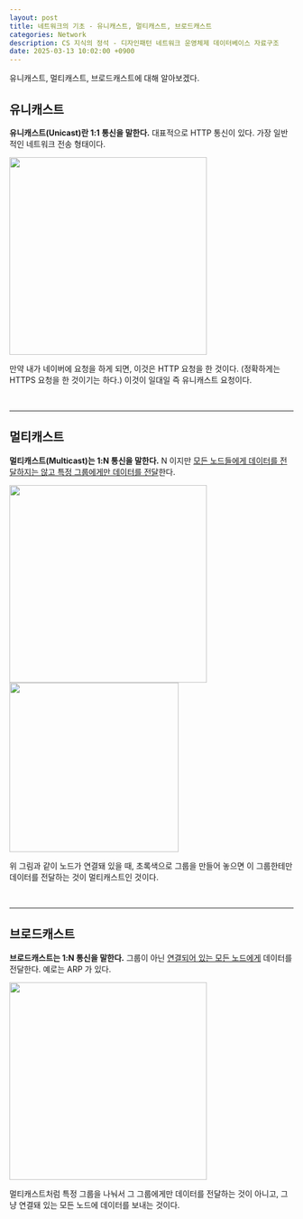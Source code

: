 ```yaml
---
layout: post
title: 네트워크의 기초 - 유니캐스트, 멀티캐스트, 브로드캐스트
categories: Network
description: CS 지식의 정석 - 디자인패턴 네트워크 운영체제 데이터베이스 자료구조
date: 2025-03-13 10:02:00 +0900
---
```

유니캐스트, 멀티캐스트, 브로드캐스트에 대해 알아보겠다.

## 유니캐스트

<b>유니캐스트(Unicast)란 1:1 통신을 말한다.</b> 대표적으로 HTTP 통신이 있다. 가장 일반적인 네트워크 전송 형태이다.

<img src="https://github.com/user-attachments/assets/88469b90-f708-47a2-b5a3-ac50fe381a25" width="350px" />

<br>

만약 내가 네이버에 요청을 하게 되면, 이것은 HTTP 요청을 한 것이다. (정확하게는 HTTPS 요청을 한 것이기는 하다.) 이것이 일대일 즉 유니캐스트 요청이다.

<br>
<hr>

## 멀티캐스트

<b>멀티캐스트(Multicast)는 1:N 통신을 말한다.</b> N 이지만 <u>모든 노드들에게 데이터를 전달하지는 않고 특정 그룹에게만 데이터를 전달</u>한다.

<img src="https://github.com/user-attachments/assets/52ea29ae-4534-477a-b3f0-268815fa8aa5" width="350px" />

<br>

<img src="https://github.com/user-attachments/assets/d41499d5-a46a-4b26-ade2-769071ec683c" width="300px" />

위 그림과 같이 노드가 연결돼 있을 때, 초록색으로 그룹을 만들어 놓으면 이 그룹한테만 데이터를 전달하는 것이 멀티캐스트인 것이다.

<br>
<hr>

## 브로드캐스트

<b>브로드캐스트는 1:N 통신을 말한다.</b> 그룹이 아닌 <u>연결되어 있는 모든 노드에게</u> 데이터를 전달한다. 예로는 ARP 가 있다.

<img src="https://github.com/user-attachments/assets/6fdc8174-ba54-4147-9f97-62fe2fff4aa9" width="350px" />

<br>

멀티캐스트처럼 특정 그룹을 나눠서 그 그룹에게만 데이터를 전달하는 것이 아니고, 그냥 연결돼 있는 모든 노드에 데이터를 보내는 것이다.